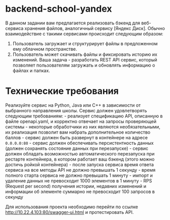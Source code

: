 # backend-school-yandex
В данном задании вам предлагается реализовать бэкенд для веб-сервиса хранения файлов, аналогичный сервису [Яндекс Диск]. 
Обычно взаимодействие с такими сервисами происходит следующим образом: 
1. Пользователь загружает и структурирует файлы в предложенном ему облачном пространстве. 
2. Пользователь может скачивать файлы и фиксировать историю их изменений.  Ваша задача - разработать REST API сервис, который позволяет пользователям загружать и обновлять информацию о файлах и папках.  
# Технические требования #  
Реализуйте сервис на Python, Java или C++ в зависимости от выбранного направления школы. Сервис должен удовлетворять следующим требованиям: - реализует спецификацию API, описанную в файле openapi.yaml, и корректно отвечает на запросы проверяющей системы - некоторые обработчики из них являются необязательными, их реализация позволит вам набрать дополнительное количество баллов - сервис должен быть развернут в контейнере на адресе `0.0.0.0:80` - сервис должен обеспечивать персистентность данных (должен сохранять состояние данных при перезапуске) - сервис должен обладать возможностью автоматического перезапуска при рестарте контейнера, в котором работает ваш бэкенд (этого можно достичь ройкой контейнера) - после запуска сервиса время ответа сервиса на все методы API не должно превышать 1 секунду - время полного старта сервиса не должно превышать 1 минуту - импорт и удаление данных не превосходит 1000 элементов в 1 минуту - RPS (Request per second) получения истории, недавних изменений и информации об элементе суммарно не превосходит 100 запросов в секунду

Для использования проекта необходимо перейти по ссылке http://10.22.4.103:80/swagger-ui.html и протестировать API.
